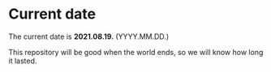 # Current date

The current date is **2021.08.19.** (YYYY.MM.DD.)

This repository will be good when the world ends, so we will know how long it lasted.